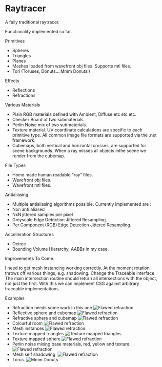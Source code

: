 # Raytracer

A faily traditional raytracer.

Functionality implemented so far.

Primitives
* Spheres
* Triangles
* Planes
* Meshes loaded from wavefront obj files. Supports mtl files.
* Tori (Toruses, Donuts....Mmm Donuts!)

Effects
* Reflections
* Refractions

Various Materials
* Plain RGB materials defined with Ambient, Diffuse etc etc etc.
* Checker Board of two submaterials.
* Perlin Noise mix of two submaterials.
* Texture material. UV coordinate calculations are specific to each primitive type. All common image file formats are supported via the .net framework.
* Cubemaps, both vertical and horizontal crosses, are supported for scene backgrounds. When a ray misses all objects inthe scene we render from the cubemap.

File Types
* Home made human readable "ray" files.
* Wavefront obj files.
* Wavefront mtl files.

Antialiasing
* Multiple antialiasing algorithms possible. Currently implemented are :  
* Non anti aliased 
* NxN jittered samples per pixel 
* Greyscale Edge Detection Jittered Resampling.
* Per Component (RGB) Edge Detection Jittered Resampling.

Accelleration Structures
* Octree
* Bounding Volume Hierarchy, AABBs in my case.

Improvements To Come.

I need to get mesh instancing working correctly. At the moment rotation throws off various things, e.g. shadowing.
Change the Traceable interface. The main intersection routine should return all intersections with the object, not just the first.
With this we can implement CSG against arbitrary traceable implementations.

Examples
* Refraction needs some work in this one
![Flawed refraction](/OutputImages/RefractiveSphere.bmp?raw=true "Flawed Refraction")
* Reflective sphere and cubemap
![Flawed refraction](/OutputImages/ReflectiveCubemappedSphere.bmp?raw=true "Reflection of cubemap")
* Refractive sphere and cubemap
![Flawed refraction](/OutputImages/RefractiveCubemappedSphere.bmp?raw=true "Refraction of cubemap")
* Colourful room
![Flawed refraction](/OutputImages/Room.bmp?raw=true "Spangly")
* Mesh instances
![Flawed refraction](/OutputImages/Lamps.bmp?raw=true "Mesh instances")
* Texture mapped triangles
![Texture mapped triangles](/OutputImages/LegoCar.bmp?raw=true "Texture mapping on triangles")
* Texture mapped sphere
![Flawed refraction](/OutputImages/Earth.bmp?raw=true "Texture mapping on sphere")
* Perlin noise mixing base materials, red, yellow and texture.
![Flawed refraction](/OutputImages/BurningEarth.bmp?raw=true "Perlin noise mixing base materials")
* Mesh self shadowing.
![Flawed refraction](/OutputImages/LegoCarSelfShadowed.bmp?raw=true "Mesh self shadowing.")
* Torus.
![Mmm.Donuts](/OutputImages/Torus.jpeg?raw=true "Torus Primitive.")